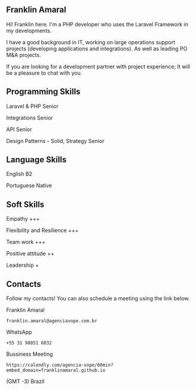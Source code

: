 ## Franklin Amaral
Hi! Franklin here. I'm a PHP developer who uses the Laravel Framework in my developments.

I have a good background in IT, working on large operations support projects (developing applications and integrations). As well as leading PO M&A projects.

If you are looking for a development partner with project experience; It will be a pleasure to chat with you.


## Programming Skills
Laravel & PHP                       Senior

Integrations                        Senior

API                                 Senior

Design Patterns - Solid, Strategy   Senior



## Language Skills
English                             B2

Portuguese                          Native



## Soft Skills
Empathy                             +++

Flexibility and Resilience          +++

Team work                           +++

Positive attitude                   ++

Leadership                          +



## Contacts 
Follow my contacts! You can also schedule a meeting using the link below.

Franklin Amaral 
```
franklin.amaral@agenciavope.com.br
```

WhatsApp 
```
+55 31 98851 6032
```

Bussiness Meeting 
```
https://calendly.com/agencia-vope/60min?embed_domain=franklinamaral.github.io
```

(GMT -3) Brazil